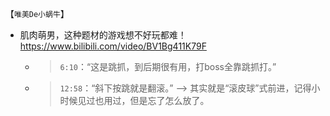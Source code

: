 
【`唯美De小蜗牛`】
- 肌肉萌男，这种题材的游戏想不好玩都难！ https://www.bilibili.com/video/BV1Bg411K79F
  * > `6:10`：“这是跳抓，到后期很有用，打boss全靠跳抓打。”
  * > `12:58`：“斜下按跳就是翻滚。”  -->  其实就是“滚皮球”式前进，记得小时候见过也用过，但是忘了怎么放了。

